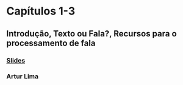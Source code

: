 # Capítulos 1-3
## Introdução, Texto ou Fala?, Recursos para o processamento de fala
### [Slides](slides.pdf)
### Artur Lima
